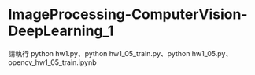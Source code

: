 # ImageProcessing-ComputerVision-DeepLearning_1

請執行 python hw1.py、python hw1_05_train.py、python hw1_05.py、opencv_hw1_05_train.ipynb
